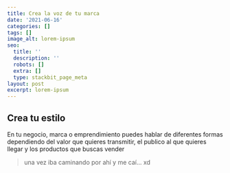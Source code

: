 ```yaml
---
title: Crea la voz de tu marca
date: '2021-06-16'
categories: []
tags: []
image_alt: lorem-ipsum
seo:
  title: ''
  description: ''
  robots: []
  extra: []
  type: stackbit_page_meta
layout: post
excerpt: lorem-ipsum
---
```

## Crea tu estilo

En tu negocio, marca o emprendimiento puedes hablar de diferentes formas dependiendo del valor que quieres transmitir, el publico al que quieres llegar y los productos que buscas vender

> una vez iba caminando por ahí y me caí... xd

